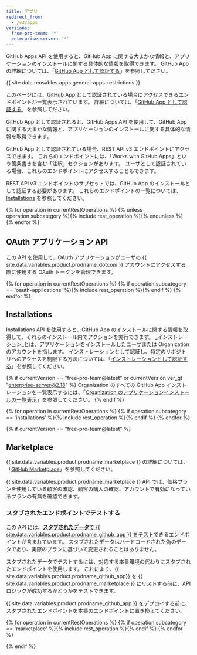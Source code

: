 ```yaml
---
title: アプリ
redirect_from:
  - /v3/apps
versions:
  free-pro-team: '*'
  enterprise-server: '*'
---
```


GitHub Apps API を使用すると、GitHub App に関する大まかな情報と、アプリケーションのインストールに関する具体的な情報を取得できます。 GitHub App の詳細については、「[GitHub App として認証する](/apps/building-github-apps/authenticating-with-github-apps/#authenticating-as-a-github-app)」を参照してださい。

{{ site.data.reusables.apps.general-apps-restrictions }}

このページには、GitHub App として認証されている場合にアクセスできるエンドポイントが一覧表示されています。 詳細については、「[GitHub App として認証する](/apps/building-github-apps/authenticating-with-github-apps/#authenticating-as-a-github-app)」を参照してださい。

GitHub App として認証されると、GitHub Apps API を使用して、GitHub App に関する大まかな情報と、アプリケーションのインストールに関する具体的な情報を取得できます。

GitHub App として認証されている場合、REST API v3 エンドポイントにアクセスできます。 これらのエンドポイントには、「Works with GitHub Apps」という箇条書きを含む「注釈」セクションがあります。 ユーザとして認証されている場合、これらのエンドポイントにアクセスすることもできます。

REST API v3 エンドポイントのサブセットでは、GitHub App のインストールとして認証する必要があります。 これらのエンドポイントの一覧については、[Installations](/v3/apps/installations/) を参照してください。

{% for operation in currentRestOperations %}
  {% unless operation.subcategory %}{% include rest_operation %}{% endunless %}
{% endfor %}

## OAuth アプリケーション API

この API を使用して、OAuth アプリケーションがユーザの {{ site.data.variables.product.prodname_dotcom }} アカウントにアクセスする際に使用する OAuth トークンを管理できます。

{% for operation in currentRestOperations %}
  {% if operation.subcategory == 'oauth-applications' %}{% include rest_operation %}{% endif %}
{% endfor %}

## Installations

Installations API を使用すると、GitHub App のインストールに関する情報を取得して、それらのインストール内でアクションを実行できます。 _インストレーション_とは、アプリケーションをインストールしたユーザまたは Organization のアカウントを指します。 インストレーションとして認証し、特定のリポジトリへのアクセスを制限する方法については、「[インストレーションとして認証する](/apps/building-github-apps/authenticating-with-github-apps/#authenticating-as-an-installation)」を参照してください。

{% if currentVersion == "free-pro-team@latest" or currentVersion ver_gt "enterprise-server@2.18" %}
Organization のすべての GitHub App インストレーションを一覧表示するには、「[Organization のアプリケーションインストールの一覧表示](/v3/orgs/#list-app-installations-for-an-organization)」を参照してください。
{% endif %}

{% for operation in currentRestOperations %}
  {% if operation.subcategory == 'installations' %}{% include rest_operation %}{% endif %}
{% endfor %}

{% if currentVersion == "free-pro-team@latest" %}
## Marketplace

{{ site.data.variables.product.prodname_marketplace }} の詳細については、「[GitHub Marketplace](/marketplace/)」を参照してください。

{{ site.data.variables.product.prodname_marketplace }} API では、価格プランを使用している顧客の確認、顧客の購入の確認、アカウントで有効になっているプランの有無を確認できます。

### スタブされたエンドポイントでテストする

この API には、[**スタブされたデータ**で {{ site.data.variables.product.prodname_github_app }} をテスト](/marketplace/integrating-with-the-github-marketplace-api/testing-github-marketplace-apps/)できるエンドポイントが含まれています。 スタブされたデータはハードコードされた偽のデータであり、実際のプランに基づいて変更されることはありません。

スタブされたデータでテストするには、対応する本番環境の代わりにスタブされたエンドポイントを使用します。 これにより、{{ site.data.variables.product.prodname_github_app}} を {{ site.data.variables.product.prodname_marketplace }} にリストする前に、API ロジックが成功するかどうかをテストできます。

{{ site.data.variables.product.prodname_github_app }} をデプロイする前に、スタブされたエンドポイントを本番のエンドポイントに置き換えてください。

{% for operation in currentRestOperations %}
  {% if operation.subcategory == 'marketplace' %}{% include rest_operation %}{% endif %}
{% endfor %}

{% endif %}
